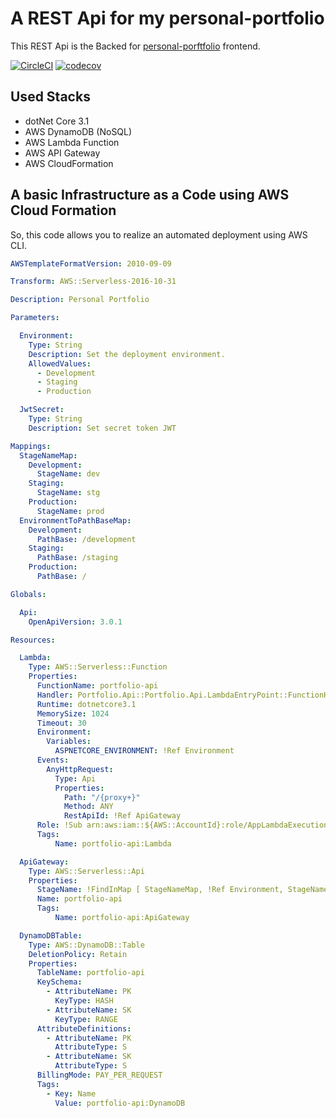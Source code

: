 # A REST Api for my personal-portfolio

This REST Api is the Backed for [personal-porftfolio](https://github.com/pauloprsdesouza/personal-portfolio) frontend.

[![CircleCI](https://img.shields.io/circleci/build/gh/pauloprsdesouza/personal-portfolio-api)](https://circleci.com/gh/pauloprsdesouza/personal-portfolio-api)
[![codecov](https://codecov.io/gh/pauloprsdesouza/personal-portfolio-api/branch/main/graph/badge.svg?token=tNmF6vTEkJ)](https://codecov.io/gh/pauloprsdesouza/personal-portfolio-api)

## Used Stacks 

- dotNet Core 3.1
- AWS DynamoDB (NoSQL)
- AWS Lambda Function
- AWS API Gateway
- AWS CloudFormation

## A basic Infrastructure as a Code using AWS Cloud Formation

So, this code allows you to realize an automated deployment using AWS CLI.

``` yaml
AWSTemplateFormatVersion: 2010-09-09

Transform: AWS::Serverless-2016-10-31

Description: Personal Portfolio

Parameters:

  Environment:
    Type: String
    Description: Set the deployment environment.
    AllowedValues:
      - Development
      - Staging
      - Production

  JwtSecret:
    Type: String
    Description: Set secret token JWT

Mappings:
  StageNameMap:
    Development:
      StageName: dev
    Staging:
      StageName: stg
    Production:
      StageName: prod
  EnvironmentToPathBaseMap:
    Development:
      PathBase: /development
    Staging:
      PathBase: /staging
    Production:
      PathBase: /

Globals:

  Api:
    OpenApiVersion: 3.0.1

Resources:

  Lambda:
    Type: AWS::Serverless::Function
    Properties:
      FunctionName: portfolio-api
      Handler: Portfolio.Api::Portfolio.Api.LambdaEntryPoint::FunctionHandlerAsync
      Runtime: dotnetcore3.1
      MemorySize: 1024
      Timeout: 30
      Environment:
        Variables:
          ASPNETCORE_ENVIRONMENT: !Ref Environment
      Events:
        AnyHttpRequest:
          Type: Api
          Properties:
            Path: "/{proxy+}"
            Method: ANY
            RestApiId: !Ref ApiGateway
      Role: !Sub arn:aws:iam::${AWS::AccountId}:role/AppLambdaExecutionRole
      Tags:
          Name: portfolio-api:Lambda

  ApiGateway:
    Type: AWS::Serverless::Api
    Properties:
      StageName: !FindInMap [ StageNameMap, !Ref Environment, StageName ]
      Name: portfolio-api
      Tags:
          Name: portfolio-api:ApiGateway

  DynamoDBTable:
    Type: AWS::DynamoDB::Table
    DeletionPolicy: Retain
    Properties:
      TableName: portfolio-api
      KeySchema:
        - AttributeName: PK
          KeyType: HASH
        - AttributeName: SK
          KeyType: RANGE
      AttributeDefinitions:
        - AttributeName: PK
          AttributeType: S
        - AttributeName: SK
          AttributeType: S
      BillingMode: PAY_PER_REQUEST
      Tags:
        - Key: Name
          Value: portfolio-api:DynamoDB

```
